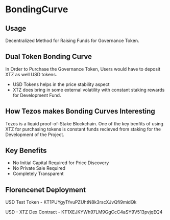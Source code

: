 # BondingCurve

## Usage 

Decentralized Method for Raising Funds for Governance Token. 


## Dual Token Bonding Curve 

In Order to Purchase the Governance Token, Users would have to deposit XTZ as well USD tokens. 


- USD Tokens helps in the price stability aspect 
- XTZ does bring in some external volatility with constant staking rewards for Development Fund. 


## How Tezos makes Bonding Curves Interesting 

Tezos is a liquid proof-of-Stake Blockchain. One of the key benfits of using XTZ for purchasing tokens is constant
funds recieved from staking for the Development of the Project. 


## Key Benefits 

  - No Initial Capital Required for Price Discovery 
  - No Private Sale Required 
  - Completely Transparent


## Florencenet Deployment 

USD Test Token - KT1PUYgyTfvuPZUhtN8k3rscXJvQfi9midQk

USD - XTZ Dex Contract - KT1XEJKYWh97LM9GgCcC4aSY9V513pvjqEQ4